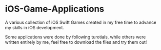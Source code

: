 # iOS-Game-Applications
A various collection of iOS Swift Games created in my free time to advance my skills in iOS development. 

Some applications were done by following turotials, while others were written entirely by me, feel free to download the files and try
them out!
